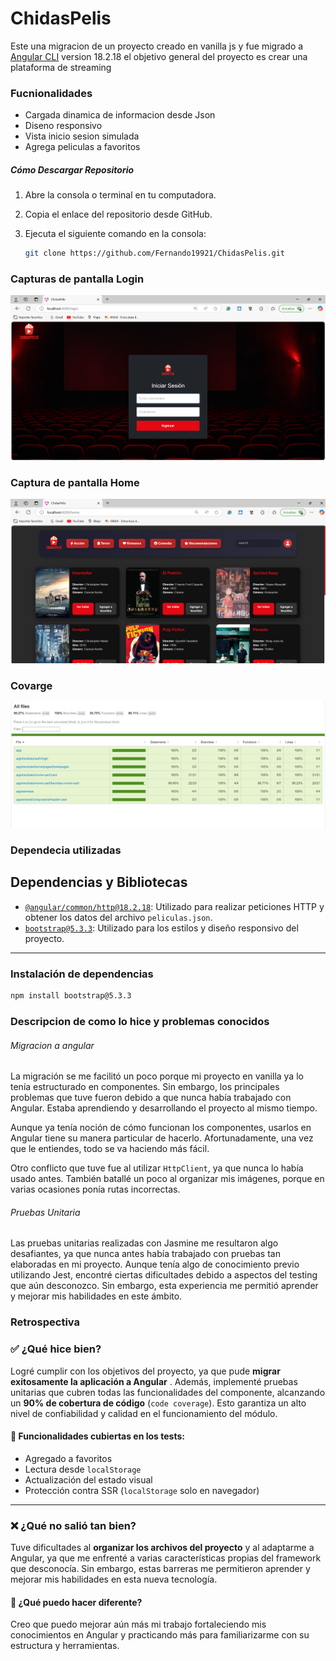 # ChidasPelis

Este una migracion de un proyecto creado en vanilla js y fue migrado a   [Angular CLI](https://github.com/angular/angular-cli) version 18.2.18 el objetivo general del proyecto es crear una plataforma de streaming

### Fucnionalidades

- Cargada dinamica de informacion desde Json
- Diseno responsivo
- Vista inicio sesion simulada
- Agrega peliculas a favoritos

##### Cómo Descargar Repositorio

1. Abre la consola o terminal en tu computadora.
2. Copia el enlace del repositorio desde GitHub.
3. Ejecuta el siguiente comando en la consola:

   ```bash
   git clone https://github.com/Fernando19921/ChidasPelis.git
   ```

### Capturas de pantalla Login

![Vista del Login](./src/assets/images/Vistalogin.png)

### Captura de pantalla Home

![Vista del Login](./src/assets/images/VistaHome.png)

### Covarge

![Vista del Login](./src/assets/images/Covarage.webp)

### Dependecia utilizadas

## Dependencias y Bibliotecas

- [`@angular/common/http@18.2.18`](https://angular.io/api/common/http/HttpClient): Utilizado para realizar peticiones HTTP y obtener los datos del archivo `peliculas.json`.
- [`bootstrap@5.3.3`](https://getbootstrap.com/docs/5.3/getting-started/introduction/): Utilizado para los estilos y diseño responsivo del proyecto.

---

### Instalación de dependencias

```bash
npm install bootstrap@5.3.3
```

### Descripcion de como lo hice y problemas conocidos

###### Migracion a angular

La migración se me facilitó un poco porque mi proyecto en vanilla ya lo tenía estructurado en componentes. Sin embargo, los principales problemas que tuve fueron debido a que nunca había trabajado con Angular. Estaba aprendiendo y desarrollando el proyecto al mismo tiempo.

Aunque ya tenía noción de cómo funcionan los componentes, usarlos en Angular tiene su manera particular de hacerlo. Afortunadamente, una vez que le entiendes, todo se va haciendo más fácil.

Otro conflicto que tuve fue al utilizar `HttpClient`, ya que nunca lo había usado antes. También batallé un poco al organizar mis imágenes, porque en varias ocasiones ponía rutas incorrectas.

###### Pruebas Unitaria

Las pruebas unitarias realizadas con Jasmine me resultaron algo desafiantes, ya que nunca antes había trabajado con pruebas tan elaboradas en mi proyecto. Aunque tenía algo de conocimiento previo utilizando Jest, encontré ciertas dificultades debido a aspectos del testing que aún desconozco. Sin embargo, esta experiencia me permitió aprender y mejorar mis habilidades en este ámbito.

### Retrospectiva


### ✅ ¿Qué hice bien?

Logré cumplir con los objetivos del proyecto, ya que pude  **migrar exitosamente la aplicación a Angular** . Además, implementé pruebas unitarias que cubren todas las funcionalidades del componente, alcanzando un **90% de cobertura de código** (`code coverage`). Esto garantiza un alto nivel de confiabilidad y calidad en el funcionamiento del módulo.

#### 🧪 Funcionalidades cubiertas en los tests:

* Agregado a favoritos
* Lectura desde `localStorage`
* Actualización del estado visual
* Protección contra SSR (`localStorage` solo en navegador)

---

### ❌ ¿Qué no salió tan bien?

Tuve dificultades al **organizar los archivos del proyecto** y al adaptarme a Angular, ya que me enfrenté a varias características propias del framework que desconocía. Sin embargo, estas barreras me permitieron aprender y mejorar mis habilidades en esta nueva tecnología.

#### 🔁 ¿Qué puedo hacer diferente?

Creo que puedo mejorar aún más mi trabajo fortaleciendo mis conocimientos en Angular y practicando más para familiarizarme con su estructura y herramientas.
